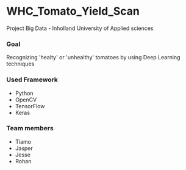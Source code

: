 # WHC_Tomato_Yield_Scan
Project Big Data - Inholland University of Applied sciences

### Goal

Recognizing 'healty' or 'unhealthy' tomatoes by using Deep Learning techniques

### Used Framework 

- Python
- OpenCV
- TensorFlow
- Keras

### Team members

- Tiamo
- Jasper
- Jesse
- Rohan
